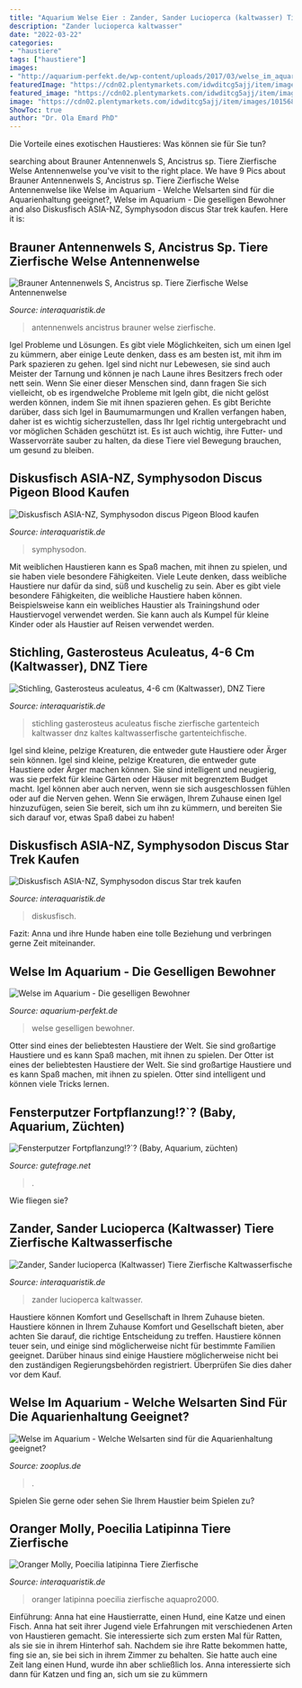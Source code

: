 ```yaml
---
title: "Aquarium Welse Eier : Zander, Sander Lucioperca (kaltwasser) Tiere Zierfische Kaltwasserfische"
description: "Zander lucioperca kaltwasser"
date: "2022-03-22"
categories:
- "haustiere"
tags: ["haustiere"]
images:
- "http://aquarium-perfekt.de/wp-content/uploads/2017/03/welse_im_aquarium.jpg"
featuredImage: "https://cdn02.plentymarkets.com/idwditcg5ajj/item/images/82056/full/82056-Sander-lucioperca-FSWFT1929.jpg"
featured_image: "https://cdn02.plentymarkets.com/idwditcg5ajj/item/images/85137/full/8824-Brauner-Antennenwels-M-Ancistrus-sp.jpg"
image: "https://cdn02.plentymarkets.com/idwditcg5ajj/item/images/101568/full/Diskusfisch-Star-Trek.jpeg"
ShowToc: true
author: "Dr. Ola Emard PhD"
---
```



Die Vorteile eines exotischen Haustieres: Was können sie für Sie tun?

	

		
searching about Brauner Antennenwels S, Ancistrus sp. Tiere Zierfische Welse Antennenwelse you've visit to the right place. We have 9 Pics about Brauner Antennenwels S, Ancistrus sp. Tiere Zierfische Welse Antennenwelse like Welse im Aquarium - Welche Welsarten sind für die Aquarienhaltung geeignet?, Welse im Aquarium - Die geselligen Bewohner and also Diskusfisch ASIA-NZ, Symphysodon discus Star trek kaufen. Here it is:
		
    
## Brauner Antennenwels S, Ancistrus Sp. Tiere Zierfische Welse Antennenwelse

<img loading=lazy src="https://cdn02.plentymarkets.com/idwditcg5ajj/item/images/85137/full/8824-Brauner-Antennenwels-M-Ancistrus-sp.jpg" onerror="this.onerror=null;this.src='https://tse1.mm.bing.net/th?id=OIP.Ufc6sELTsvlytF4dc6TUKwHaE8&amp;pid=15.1';" alt="Brauner Antennenwels S, Ancistrus sp. Tiere Zierfische Welse Antennenwelse">

_Source: interaquaristik.de_

>antennenwels ancistrus brauner welse zierfische. 

	

Igel Probleme und Lösungen.
Es gibt viele Möglichkeiten, sich um einen Igel zu kümmern, aber einige Leute denken, dass es am besten ist, mit ihm im Park spazieren zu gehen. Igel sind nicht nur Lebewesen, sie sind auch Meister der Tarnung und können je nach Laune ihres Besitzers frech oder nett sein. Wenn Sie einer dieser Menschen sind, dann fragen Sie sich vielleicht, ob es irgendwelche Probleme mit Igeln gibt, die nicht gelöst werden können, indem Sie mit ihnen spazieren gehen.
Es gibt Berichte darüber, dass sich Igel in Baumumarmungen und Krallen verfangen haben, daher ist es wichtig sicherzustellen, dass Ihr Igel richtig untergebracht und vor möglichen Schäden geschützt ist. Es ist auch wichtig, ihre Futter- und Wasservorräte sauber zu halten, da diese Tiere viel Bewegung brauchen, um gesund zu bleiben.

    
## Diskusfisch ASIA-NZ, Symphysodon Discus Pigeon Blood Kaufen

<img loading=lazy src="https://cdn02.plentymarkets.com/idwditcg5ajj/item/images/101064/full/Symphysodon-aequifasciatus-Pigeon-Blood-3.jpg" onerror="this.onerror=null;this.src='https://tse4.mm.bing.net/th?id=OIP.9GqCz-ruIKVRfxo_8QC2_gHaE8&amp;pid=15.1';" alt="Diskusfisch ASIA-NZ, Symphysodon discus Pigeon Blood kaufen">

_Source: interaquaristik.de_

>symphysodon. 

	

Mit weiblichen Haustieren kann es Spaß machen, mit ihnen zu spielen, und sie haben viele besondere Fähigkeiten.
Viele Leute denken, dass weibliche Haustiere nur dafür da sind, süß und kuschelig zu sein. Aber es gibt viele besondere Fähigkeiten, die weibliche Haustiere haben können. Beispielsweise kann ein weibliches Haustier als Trainingshund oder Haustiervogel verwendet werden. Sie kann auch als Kumpel für kleine Kinder oder als Haustier auf Reisen verwendet werden.

    
## Stichling, Gasterosteus Aculeatus, 4-6 Cm (Kaltwasser), DNZ Tiere

<img loading=lazy src="https://cdn02.plentymarkets.com/idwditcg5ajj/item/images/11448/full/Stichling-Gasterosteus-aculeatus-Weibchen.jpg" onerror="this.onerror=null;this.src='https://tse2.mm.bing.net/th?id=OIP.I1ELcXDyOag2v_gcdKyf7AHaE7&amp;pid=15.1';" alt="Stichling, Gasterosteus aculeatus, 4-6 cm (Kaltwasser), DNZ Tiere">

_Source: interaquaristik.de_

>stichling gasterosteus aculeatus fische zierfische gartenteich kaltwasser dnz kaltes kaltwasserfische gartenteichfische. 

	

Igel sind kleine, pelzige Kreaturen, die entweder gute Haustiere oder Ärger sein können.
Igel sind kleine, pelzige Kreaturen, die entweder gute Haustiere oder Ärger machen können. Sie sind intelligent und neugierig, was sie perfekt für kleine Gärten oder Häuser mit begrenztem Budget macht. Igel können aber auch nerven, wenn sie sich ausgeschlossen fühlen oder auf die Nerven gehen. Wenn Sie erwägen, Ihrem Zuhause einen Igel hinzuzufügen, seien Sie bereit, sich um ihn zu kümmern, und bereiten Sie sich darauf vor, etwas Spaß dabei zu haben!

    
## Diskusfisch ASIA-NZ, Symphysodon Discus Star Trek Kaufen

<img loading=lazy src="https://cdn02.plentymarkets.com/idwditcg5ajj/item/images/101568/full/Diskusfisch-Star-Trek.jpeg" onerror="this.onerror=null;this.src='https://tse3.mm.bing.net/th?id=OIP.CmweoZ0b0r1QQXHvHfGj1AHaE8&amp;pid=15.1';" alt="Diskusfisch ASIA-NZ, Symphysodon discus Star trek kaufen">

_Source: interaquaristik.de_

>diskusfisch. 

	

Fazit: Anna und ihre Hunde haben eine tolle Beziehung und verbringen gerne Zeit miteinander.

    
## Welse Im Aquarium - Die Geselligen Bewohner

<img loading=lazy src="http://aquarium-perfekt.de/wp-content/uploads/2017/03/welse_im_aquarium.jpg" onerror="this.onerror=null;this.src='https://tse2.mm.bing.net/th?id=OIP.33_NUKN6OqWRrhsMfjEemAHaFj&amp;pid=15.1';" alt="Welse im Aquarium - Die geselligen Bewohner">

_Source: aquarium-perfekt.de_

>welse geselligen bewohner. 

	

Otter sind eines der beliebtesten Haustiere der Welt. Sie sind großartige Haustiere und es kann Spaß machen, mit ihnen zu spielen.
Der Otter ist eines der beliebtesten Haustiere der Welt. Sie sind großartige Haustiere und es kann Spaß machen, mit ihnen zu spielen. Otter sind intelligent und können viele Tricks lernen.

    
## Fensterputzer Fortpflanzung!?`? (Baby, Aquarium, Züchten)

<img loading=lazy src="https://images.gutefrage.net/media/fragen-antworten/bilder/102328712/0_big.jpg?v=1380481998000" onerror="this.onerror=null;this.src='https://tse2.mm.bing.net/th?id=OIP.s-vY3XaNR1OSbRnevxP9qAHaFs&amp;pid=15.1';" alt="Fensterputzer Fortpflanzung!?`? (Baby, Aquarium, züchten)">

_Source: gutefrage.net_

>. 

	

Wie fliegen sie?

    
## Zander, Sander Lucioperca (Kaltwasser) Tiere Zierfische Kaltwasserfische

<img loading=lazy src="https://cdn02.plentymarkets.com/idwditcg5ajj/item/images/82056/full/82056-Sander-lucioperca-FSWFT1929.jpg" onerror="this.onerror=null;this.src='https://tse2.mm.bing.net/th?id=OIP._SH7ZptsBS1S4qYGzCX3tgHaE7&amp;pid=15.1';" alt="Zander, Sander lucioperca (Kaltwasser) Tiere Zierfische Kaltwasserfische">

_Source: interaquaristik.de_

>zander lucioperca kaltwasser. 

	

Haustiere können Komfort und Gesellschaft in Ihrem Zuhause bieten.
Haustiere können in Ihrem Zuhause Komfort und Gesellschaft bieten, aber achten Sie darauf, die richtige Entscheidung zu treffen. Haustiere können teuer sein, und einige sind möglicherweise nicht für bestimmte Familien geeignet. Darüber hinaus sind einige Haustiere möglicherweise nicht bei den zuständigen Regierungsbehörden registriert. Überprüfen Sie dies daher vor dem Kauf.

    
## Welse Im Aquarium - Welche Welsarten Sind Für Die Aquarienhaltung Geeignet?

<img loading=lazy src="https://www.zooplus.de/magazin/wp-content/uploads/2017/03/fotolia_1573400.jpg" onerror="this.onerror=null;this.src='https://tse4.mm.bing.net/th?id=OIP.pjgTIay-KIgqVIG43gK59AHaE7&amp;pid=15.1';" alt="Welse im Aquarium - Welche Welsarten sind für die Aquarienhaltung geeignet?">

_Source: zooplus.de_

>. 

	

Spielen Sie gerne oder sehen Sie Ihrem Haustier beim Spielen zu?

    
## Oranger Molly, Poecilia Latipinna Tiere Zierfische

<img loading=lazy src="https://cdn02.plentymarkets.com/idwditcg5ajj/item/images/85080/full/Oranger-Molly-Poecilia-latipinna-2.jpg" onerror="this.onerror=null;this.src='https://tse4.mm.bing.net/th?id=OIP.V_8pLGhCDrghZiT2_lAmXAHaE7&amp;pid=15.1';" alt="Oranger Molly, Poecilia latipinna Tiere Zierfische">

_Source: interaquaristik.de_

>oranger latipinna poecilia zierfische aquapro2000. 

	

Einführung: Anna hat eine Haustierratte, einen Hund, eine Katze und einen Fisch. Anna hat seit ihrer Jugend viele Erfahrungen mit verschiedenen Arten von Haustieren gemacht. Sie interessierte sich zum ersten Mal für Ratten, als sie sie in ihrem Hinterhof sah. Nachdem sie ihre Ratte bekommen hatte, fing sie an, sie bei sich in ihrem Zimmer zu behalten. Sie hatte auch eine Zeit lang einen Hund, wurde ihn aber schließlich los. Anna interessierte sich dann für Katzen und fing an, sich um sie zu kümmern

